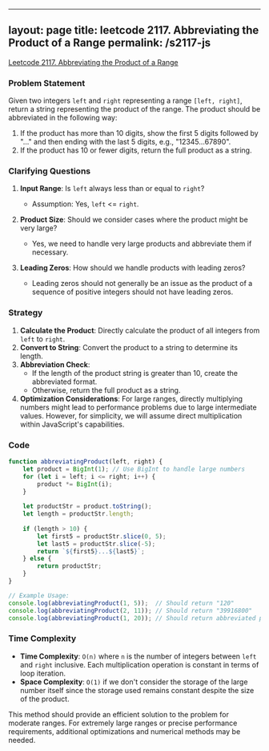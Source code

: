 
---
layout: page
title: leetcode 2117. Abbreviating the Product of a Range
permalink: /s2117-js
---
[Leetcode 2117. Abbreviating the Product of a Range](https://algoadvance.github.io/algoadvance/l2117)
### Problem Statement

Given two integers `left` and `right` representing a range `[left, right]`, return a string representing the product of the range. The product should be abbreviated in the following way:

1. If the product has more than 10 digits, show the first 5 digits followed by "..." and then ending with the last 5 digits, e.g., "12345...67890".
2. If the product has 10 or fewer digits, return the full product as a string.

### Clarifying Questions

1. **Input Range**: Is `left` always less than or equal to `right`?
   - Assumption: Yes, `left` <= `right`.
   
2. **Product Size**: Should we consider cases where the product might be very large?
   - Yes, we need to handle very large products and abbreviate them if necessary.

3. **Leading Zeros**: How should we handle products with leading zeros?
   - Leading zeros should not generally be an issue as the product of a sequence of positive integers should not have leading zeros.

### Strategy

1. **Calculate the Product**: Directly calculate the product of all integers from `left` to `right`.
2. **Convert to String**: Convert the product to a string to determine its length.
3. **Abbreviation Check**:
   - If the length of the product string is greater than 10, create the abbreviated format.
   - Otherwise, return the full product as a string.
4. **Optimization Considerations**: For large ranges, directly multiplying numbers might lead to performance problems due to large intermediate values. However, for simplicity, we will assume direct multiplication within JavaScript's capabilities.

### Code

```javascript
function abbreviatingProduct(left, right) {
    let product = BigInt(1); // Use BigInt to handle large numbers
    for (let i = left; i <= right; i++) {
        product *= BigInt(i);
    }
    
    let productStr = product.toString();
    let length = productStr.length;
    
    if (length > 10) {
        let first5 = productStr.slice(0, 5);
        let last5 = productStr.slice(-5);
        return `${first5}...${last5}`;
    } else {
        return productStr;
    }
}

// Example Usage:
console.log(abbreviatingProduct(1, 5));  // Should return "120"
console.log(abbreviatingProduct(2, 11)); // Should return "39916800"
console.log(abbreviatingProduct(1, 20)); // Should return abbreviated product like "..."

```

### Time Complexity

- **Time Complexity**: `O(n)` where `n` is the number of integers between `left` and `right` inclusive. Each multiplication operation is constant in terms of loop iteration.
- **Space Complexity**: `O(1)` if we don't consider the storage of the large number itself since the storage used remains constant despite the size of the product.

This method should provide an efficient solution to the problem for moderate ranges. For extremely large ranges or precise performance requirements, additional optimizations and numerical methods may be needed.